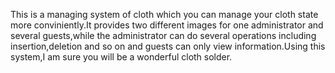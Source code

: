 This is a managing system of cloth which you can manage your cloth state more conviniently.It provides two different images for one administrator and several guests,while the administrator can do several operations including insertion,deletion and so on and guests can only view information.Using this system,I am sure you will be a wonderful cloth solder.
